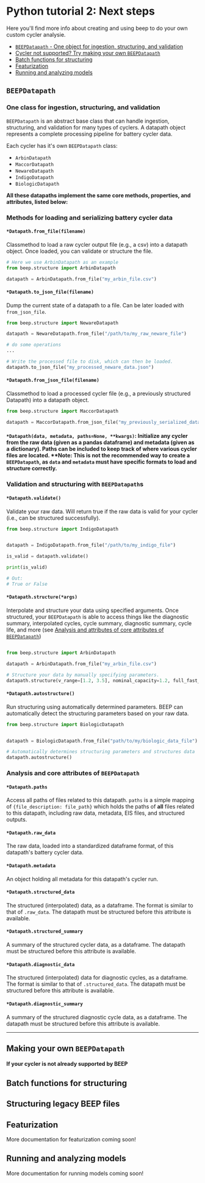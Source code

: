 # Python tutorial 2: Next steps

Here you'll find more info about creating and using beep to do your own custom cycler analysie.


- [`BEEPDatapath` - One object for ingestion, structuring, and validation](#beepdatapath)
- [Cycler not supported? Try making your own `BEEPDatapath`](#making-your-own-beepdatapath)
- [Batch functions for structuring](#batch-functions-for-structuring)
- [Featurization](#featurization)
- [Running and analyzing models](#running-and-analyzing-models)



## `BEEPDatapath` 
### One class for ingestion, structuring, and validation

`BEEPDatapath` is an abstract base class that can handle ingestion, structuring, and validation for many types of cyclers. A datapath
object represents a complete processing pipeline for battery cycler data.

Each cycler has it's own `BEEPDatapath` class:

- `ArbinDatapath`
- `MaccorDatapath`
- `NewareDatapath`
- `IndigoDatapath`
- `BiologicDatapath`

**All these datapaths implement the same core methods, properties, and attributes, listed below:**

### Methods for loading and serializing battery cycler data

#### `*Datapath.from_file(filename)`
Classmethod to load a raw cycler output file (e.g., a csv) into a datapath object. Once loaded, you can validate or structure the file.
  
```python
# Here we use ArbinDatapath as an example
from beep.structure import ArbinDatapath

datapath = ArbinDatapath.from_file("my_arbin_file.csv")

```

#### `*Datapath.to_json_file(filename)`
Dump the current state of a datapath to a file. Can be later loaded with `from_json_file`.
  
```python
from beep.structure import NewareDatapath

datapath = NewareDatapath.from_file("/path/to/my_raw_neware_file")

# do some operations
...

# Write the processed file to disk, which can then be loaded.
datapath.to_json_file("my_processed_neware_data.json")
```


#### `*Datapath.from_json_file(filename)`
Classmethod to load a processed cycler file (e.g., a previously structured Datapath) into a datapath object.  
  
```python
from beep.structure import MaccorDatapath

datapath = MaccorDatapath.from_json_file("my_previously_serialized_datapath.json")
```


#### `*Datapath(data, metadata, paths=None, **kwargs)`: Initialize any cycler from the raw data (given as a pandas dataframe) and metadata (given as a dictionary). Paths can be included to keep track of where various cycler files are located. **Note: This is not the recommended way to create a `BEEPDatapath`, as `data` and `metadata` must have specific formats to load and structure correctly.


### Validation and structuring with `BEEPDatapath`s

#### `*Datapath.validate()`
Validate your raw data. Will return true if the raw data is valid for your cycler (i.e., can be structured successfully).

```python
from beep.structure import IndigoDatapath


datapath = IndigoDatapath.from_file("/path/to/my_indigo_file")

is_valid = datapath.validate()

print(is_valid)

# Out:
# True or False
```

#### `*Datapath.structure(*args)`
Interpolate and structure your data using specified arguments. Once structured, your `BEEPDatapath` is able to access things like the diagnostic summary, interpolated cycles, cycle summary, diagnostic summary, cycle life, and more (see [Analysis and attributes of core attributes of `BEEPDatapath`](#analysis-and-core-attributes-of-beepdatapath))

```python

from beep.structure import ArbinDatapath

datapath = ArbinDatapath.from_file("my_arbin_file.csv")

# Structure your data by manually specifying parameters.
datapath.structure(v_range=[1.2, 3.5], nominal_capacity=1.2, full_fast_charge=0.85)

```

#### `*Datapath.autostructure()`
Run structuring using automatically determined parameters. BEEP can automatically detect the structuring parameters based on your raw data.


```python
from beep.structure import BiologicDatapath


datapath = BiologicDatapath.from_file("path/to/my/biologic_data_file")

# Automatically determines structuring parameters and structures data
datapath.autostructure()
```


### Analysis and core attributes of `BEEPDatapath`


#### `*Datapath.paths`

Access all paths of files related to this datapath. `paths` is a simple mapping of `{file_description: file_path}` which holds the paths of **all** files related to this datapath, including raw data, metadata, EIS files, and structured outputs.



#### `*Datapath.raw_data`

The raw data, loaded into a standardized dataframe format, of this datapath's battery cycler data.


#### `*Datapath.metadata`

An object holding all metadata for this datapath's cycler run.


#### `*Datapath.structured_data`

The structured (interpolated) data, as a dataframe. The format is similar to that of `.raw_data`. The datapath must be structured before this attribute is available.


#### `*Datapath.structured_summary`

A summary of the structured cycler data, as a dataframe. The datapath must be structured before this attribute is available.


#### `*Datapath.diagnostic_data`

The structured (interpolated) data for diagnostic cycles, as a dataframe. The format is similar to that of `.structured_data`. The datapath must be structured before this attribute is available.


#### `*Datapath.diagnostic_summary`

A summary of the structured diagnostic cycle data, as a dataframe. The datapath must be structured before this attribute is available.




---


## Making your own `BEEPDatapath`
#### If your cycler is not already supported by BEEP


## Batch functions for structuring



## Structuring legacy BEEP files



## Featurization

More documentation for featurization coming soon!



## Running and analyzing models

More documentation for running models coming soon!